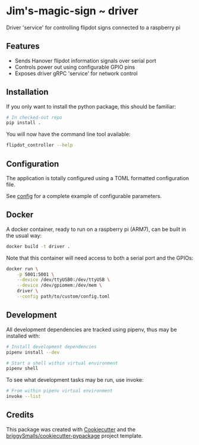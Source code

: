 # Jim's-magic-sign ~ driver

Driver 'service' for controlling flipdot signs connected to a raspberry pi

## Features

- Sends Hanover flipdot information signals over serial port
- Controls power out using configurable GPIO pins
- Exposes driver gRPC 'service' for network control

## Installation

If you only want to install the python package, this should be familiar:

```bash
# In checked-out repo
pip install .
```

You will now have the command line tool available:
```bash
flipdot_controller --help
```

## Configuration

The application is totally configured using a TOML formatted configuration file.

See [config](./config.toml) for a complete example of configurable parameters.

## Docker

A docker container, ready to run on a raspberry pi (ARM7), can be built in the usual way:

```bash
docker build -t driver .
```

Note that this container will need access to both a serial port and the GPIOs:

```bash
docker run \
    -p 5001:5001 \
    --device /dev/ttyUSB0:/dev/ttyUSB \
    --device /dev/gpiomem:/dev/mem \
    driver \
    --config path/to/custom/config.toml
```

## Development

All development dependencies are tracked using pipenv, thus may be installed with:

```bash
# Install development dependencies
pipenv install --dev

# Start a shell within virtual environment
pipenv shell
```

To see what development tasks may be run, use invoke:

```bash
# From within pipenv virtual environment
invoke --list
```

Credits
-------

This package was created with [Cookiecutter](https://github.com/audreyr/cookiecutter) and the [briggySmalls/cookiecutter-pypackage](https://github.com/briggySmalls/cookiecutter-pypackage) project template.
